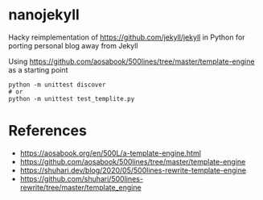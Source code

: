 # nanojekyll
Hacky reimplementation of https://github.com/jekyll/jekyll in Python for porting personal blog away from Jekyll

Using https://github.com/aosabook/500lines/tree/master/template-engine as a starting point

```shell
python -m unittest discover
# or
python -m unittest test_templite.py
```

# References
- https://aosabook.org/en/500L/a-template-engine.html
- https://github.com/aosabook/500lines/tree/master/template-engine
- https://shuhari.dev/blog/2020/05/500lines-rewrite-template-engine
- https://github.com/shuhari/500lines-rewrite/tree/master/template_engine
